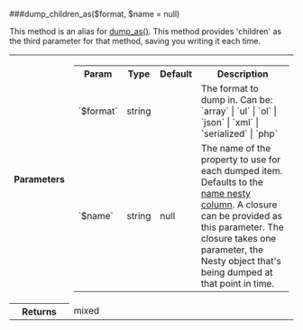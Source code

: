 ###dump_children_as($format, $name = null)

This method is an alias for <a href="#dump-as">dump_as()</a>. This method provides 'children' as the third parameter for that method, saving you writing it each time.
<table>
	<tr>
		<th>Parameters</th>
		<td><table class="parameters">
				<tr>
					<th>Param</th>
					<th>Type</th>
					<th>Default</th>
					<th>Description</th>
				</tr>
				<tr>
					<td>`$format`</td>
					<td>string</td>
					<td></td>
					<td>
						The format to dump in. Can be:
						<br>
						`array` | `ul` | `ol` | `json` | `xml` | `serialized` | `php`
					</td>
				</tr>
				<tr>
					<td>`$name`</td>
					<td>string</td>
					<td>null</td>
					<td>
						The name of the property to use for each dumped item. Defaults to the <a href="#configure-nesty-cols">name nesty column</a>. A closure can be provided as this parameter. The closure takes one parameter, the Nesty object that's being dumped at that point in time.
					</td>
				</tr>
			</table></td>
	</tr>
	<tr>
		<th>Returns</th>
		<td>mixed</td>
	</tr>
</table>
